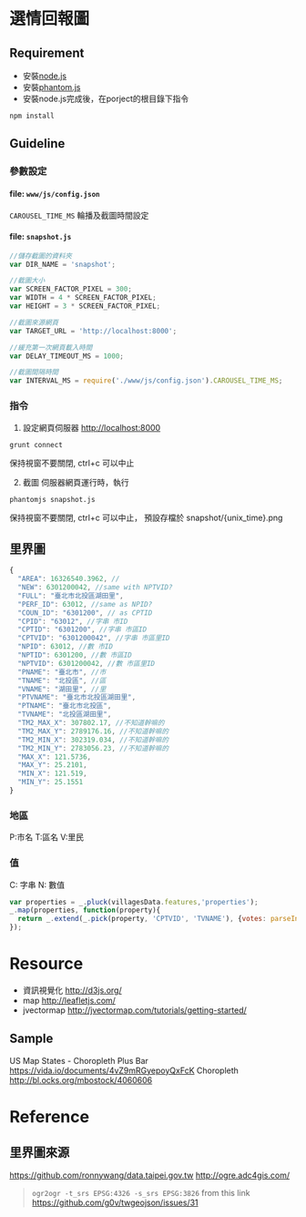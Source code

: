 # 選情回報圖

## Requirement
* 安裝[node.js](http://nodejs.org/)
* 安裝[phantom.js](http://phantomjs.org/)
* 安裝node.js完成後，在porject的根目錄下指令

```shell
npm install
```

## Guideline

### 參數設定
#### file:  `www/js/config.json`
`CAROUSEL_TIME_MS` 輪播及截圖時間設定


#### file:  `snapshot.js`

```js
//儲存截圖的資料夾
var DIR_NAME = 'snapshot';

//截圖大小
var SCREEN_FACTOR_PIXEL = 300;
var WIDTH = 4 * SCREEN_FACTOR_PIXEL;
var HEIGHT = 3 * SCREEN_FACTOR_PIXEL;

//截圖來源網頁
var TARGET_URL = 'http://localhost:8000';

//緩充第一次網頁載入時間
var DELAY_TIMEOUT_MS = 1000;

//截圖間隔時間
var INTERVAL_MS = require('./www/js/config.json').CAROUSEL_TIME_MS;
```


### 指令
1. 設定網頁伺服器 [http://localhost:8000](http://localhost:8000)

```shell
grunt connect
```
保持視窗不要關閉,
ctrl+c 可以中止

2. 截圖
伺服器網頁運行時，執行

```shell
phantomjs snapshot.js
```

保持視窗不要關閉,
ctrl+c 可以中止，
預設存檔於 snapshot/{unix_time}.png


## 里界圖
```js
{
  "AREA": 16326540.3962, //
  "NEW": 6301200042, //same with NPTVID?
  "FULL": "臺北市北投區湖田里",
  "PERF_ID": 63012, //same as NPID?
  "COUN_ID": "6301200", // as CPTID
  "CPID": "63012", //字串 市ID
  "CPTID": "6301200", //字串 市區ID
  "CPTVID": "6301200042", //字串 市區里ID
  "NPID": 63012, //數 市ID
  "NPTID": 6301200, //數 市區ID
  "NPTVID": 6301200042, //數 市區里ID
  "PNAME": "臺北市", //市
  "TNAME": "北投區", //區
  "VNAME": "湖田里", //里
  "PTVNAME": "臺北市北投區湖田里",
  "PTNAME": "臺北市北投區",
  "TVNAME": "北投區湖田里",
  "TM2_MAX_X": 307802.17, //不知道幹嘛的
  "TM2_MAX_Y": 2789176.16, //不知道幹嘛的
  "TM2_MIN_X": 302319.034, //不知道幹嘛的
  "TM2_MIN_Y": 2783056.23, //不知道幹嘛的
  "MAX_X": 121.5736,
  "MAX_Y": 25.2101,
  "MIN_X": 121.519,
  "MIN_Y": 25.1551
}
```
### 地區
P:市名
T:區名
V:里民

### 值
C: 字串
N: 數值

```js
var properties = _.pluck(villagesData.features,'properties');
_.map(properties, function(property){
  return _.extend(_.pick(property, 'CPTVID', 'TVNAME'), {votes: parseInt(Math.random()*1000)});
});


```

# Resource
* 資訊視覺化 http://d3js.org/
* map http://leafletjs.com/
* jvectormap http://jvectormap.com/tutorials/getting-started/

## Sample
US Map States - Choropleth Plus Bar https://vida.io/documents/4vZ9mRGyepoyQxFcK
Choropleth http://bl.ocks.org/mbostock/4060606

# Reference
## 里界圖來源
https://github.com/ronnywang/data.taipei.gov.tw
http://ogre.adc4gis.com/
> `ogr2ogr -t_srs EPSG:4326 -s_srs EPSG:3826`
> from this link https://github.com/g0v/twgeojson/issues/31